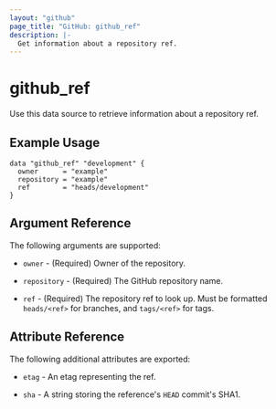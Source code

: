 ```yaml
---
layout: "github"
page_title: "GitHub: github_ref"
description: |-
  Get information about a repository ref.
---
```


# github_ref

Use this data source to retrieve information about a repository ref.

## Example Usage

```hcl
data "github_ref" "development" {
  owner      = "example"
  repository = "example"
  ref        = "heads/development"
}
```

## Argument Reference

The following arguments are supported:

* `owner` -  (Required) Owner of the repository.

* `repository` - (Required) The GitHub repository name.

* `ref` - (Required) The repository ref to look up. Must be formatted `heads/<ref>` for branches, and `tags/<ref>` for tags.

## Attribute Reference

The following additional attributes are exported:

* `etag` - An etag representing the ref.

* `sha` - A string storing the reference's `HEAD` commit's SHA1.
